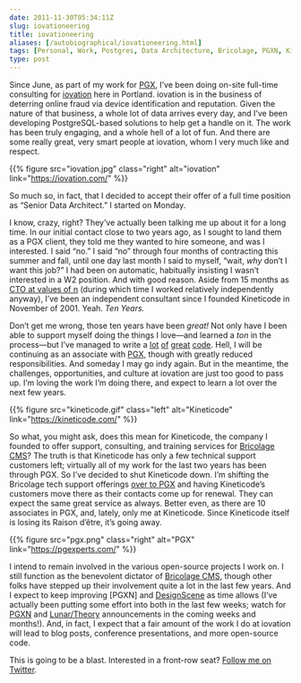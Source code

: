 ```yaml
--- 
date: 2011-11-30T05:34:11Z
slug: iovationeering
title: iovationeering
aliases: [/autobiographical/iovationeering.html]
tags: [Personal, Work, Postgres, Data Architecture, Bricolage, PGXN, Kineticode, PostgreSQL Experts]
type: post
---
```


Since June, as part of my work for [PGX], I’ve been doing on-site full-time
consulting for [iovation] here in Portland. iovation is in the business of
deterring online fraud via device identification and reputation. Given the
nature of that business, a whole lot of data arrives every day, and I’ve been
developing PostgreSQL-based solutions to help get a handle on it. The work has
been truly engaging, and a whole hell of a lot of fun. And there are some really
great, very smart people at iovation, whom I very much like and respect.

{{% figure src="iovation.jpg" class="right" alt="iovation" link="https://iovation.com/" %}}

So much so, in fact, that I decided to accept their offer of a full time
position as “Senior Data Architect.” I started on Monday.

I know, crazy, right? They’ve actually been talking me up about it for a long
time. In our initial contact close to two years ago, as I sought to land them as
a PGX client, they told me they wanted to hire someone, and was I interested. I
said “no.” I said “no” through four months of contracting this summer and fall,
until one day last month I said to myself, “wait, *why* don’t I want this job?”
I had been on automatic, habitually insisting I wasn’t interested in a W2
position. And with good reason. Aside from 15 months as [CTO at values of n]
(during which time I worked relatively independently anyway), I’ve been an
independent consultant since I founded Kineticode in November of 2001. Yeah.
*Ten Years.*

Don’t get me wrong, those ten years have been *great!* Not only have I been able
to support myself doing the things I love—and learned a *ton* in the process—but
I’ve managed to write a [lot][] [of][] [great][] [code]. Hell, I will be
continuing as an associate with [PGX], though with greatly reduced
responsibilities. And someday I may go indy again. But in the meantime, the
challenges, opportunities, and culture at iovation are just too good to pass up.
I’m loving the work I’m doing there, and expect to learn a lot over the next few
years.

{{% figure src="kineticode.gif" class="left" alt="Kineticode" link="https://kineticode.com/" %}}

So what, you might ask, does this mean for Kineticode, the company I founded to
offer support, consulting, and training services for [Bricolage CMS]? The truth
is that Kineticode has only a few technical support customers left; virtually
all of my work for the last two years has been through PGX. So I’ve decided to
shut Kineticode down. I’m shifting the Bricolage tech support offerings [over to
PGX] and having Kineticode’s customers move there as their contacts come up for
renewal. They can expect the same great service as always. Better even, as there
are 10 associates in PGX, and, lately, only me at Kineticode. Since Kineticode
itself is losing its Raison d’être, it’s going away.

{{% figure src="pgx.png" class="right" alt="PGX" link="https://pgexperts.com/" %}}

I intend to remain involved in the various open-source projects I work on. I
still function as the benevolent dictator of [Bricolage CMS], though other folks
have stepped up their involvement quite a lot in the last few years. And I
expect to keep improving [PGXN] and [DesignScene] as time allows (I’ve actually
been putting some effort into both in the last few weeks; watch for [PGXN][1]
and [Lunar/Theory] announcements in the coming weeks and months!). And, in fact,
I expect that a fair amount of the work I do at iovation will lead to blog
posts, conference presentations, and more open-source code.

This is going to be a blast. Interested in a front-row seat? [Follow me on
Twitter].

  [PGX]: http://pgexperts.com/
  [iovation]: http://iovation.com/
  [CTO at values of n]: /autobiographical/im_back.html
  [lot]: https://github.com/theory/repositories
  [of]: https://github.com/bricoleurs/repositories
  [great]: https://github.com/pgxn/repositories
  [code]: https://github.com/pgexperts/repositories
  [Bricolage CMS]: http://bricolagecms.org/
  [over to PGX]: http://pgexperts.com/bricolage.html
    "Bricolage Technical Support from PGX"
  [DesignScene]: http://www.designsceneapp.com/
  [1]: http://blog.pgxn.org/ "PGXN Blog"
  [Lunar/Theory]: http://blog.lunar-theory.com/ "Lunar/Theory Blog"
  [Follow me on Twitter]: https://twitter.com/theory/
